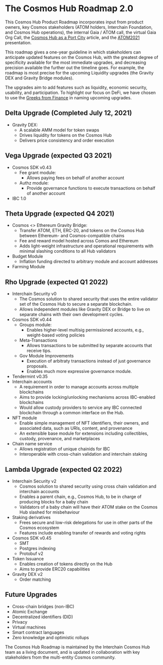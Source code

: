 # The Cosmos Hub Roadmap 2.0

This Cosmos Hub Product Roadmap incorporates input from product owners, key Cosmos stakeholders (ATOM holders, Interchain Foundation, and Cosmos Hub operations), the internal Gaia / ATOM call, the virtual Gaia Org Call, the [Cosmos Hub as a Port City](https://blog.cosmos.network/the-cosmos-hub-is-a-port-city-5b7f2d28debf) article, and the [ATOM2021](https://github.com/cosmosdevs/atom2021) presentation.

This roadmap gives a one-year guideline in which stakeholders can anticipate updated features on the Cosmos Hub, with the greatest degree of specificity available for the most immediate upgrades, and decreasing precision available the further out the timeline goes. For example, the roadmap is most precise for the upcoming Liquidity upgrades (the Gravity DEX and Gravity Bridge modules).

The upgrades aim to add features such as liquidity, economic security, usability, and participation. To highlight our focus on DeFi, we have chosen to use the [Greeks from Finance](https://en.wikipedia.org/wiki/Greeks_(finance)) in naming upcoming upgrades.

## Delta Upgrade (Completed July 12, 2021)

- Gravity DEX:
  - A scalable AMM model for token swaps
  - Drives liquidity for tokens on the Cosmos Hub
  - Delivers price consistency and order execution

## Vega Upgrade (expected Q3 2021)

 - Cosmos SDK v0.43
   - Fee grant module:
      - Allows paying fees on behalf of another account
   - Authz module:
      - Provide governance functions to execute transactions on behalf of another account
 - IBC 1.0

## Theta Upgrade (expected Q4 2021)

- Cosmos <> Ethereum Gravity Bridge:
  - Transfer ATOM, ETH, ERC-20, and tokens on the Cosmos Hub between Ethereum- and Cosmos-compatible chains  
  - Fee and reward model hosted across Comos and Ethereum
  - Adds light-weight infrastructure and operational requirements with minimal slashing conditions to all Hub validators
- Budget Module
  - Inflation funding directed to arbitrary module and account addresses
- Farming Module


## Rho Upgrade (expected Q1 2022)

- Interchain Security v0
  - The Cosmos solution to shared security that uses the entire validator set of the Cosmos Hub to secure a separate blockchain.
  - Allows independent modules like Gravity DEX or Bridge to live on separate chains with their own development cycles.
- Cosmos SDK v0.44
  - Groups module:
    - Enables higher-level multisig permissioned accounts, e.g., weight-based voting policies
  - Meta-Transactions
    - Allows transactions to be submitted by separate accounts that receive tips.
  - Gov Module Improvements
    - Execution of arbitraty transactions instead of just governance proposals.
    - Enables much more expressive governance module.
- Tendermint v0.35
- Interchain accounts
  - A requirement in order to manage accounts across multiple blockchains
  - Aims to provide locking/unlocking mechanisms across IBC-enabled blockchains
  - Would allow custody providers to service any IBC connected blockchain through a common interface on the Hub.
- NFT module
  - Enable simple management of NFT identifiers, their owners, and associated data, such as URIs, content, and provenance
  - An extensible base module for extensions including collectibles, custody, provenance, and marketplaces
- Chain name service
  - Allows registration of unique chainids for IBC
  - Interoperable with cross-chain validation and interchain staking

## Lambda Upgrade (expected Q2 2022)

- Interchain Security v2
  - Cosmos solution to shared security using cross chain validation and interchain accounts
  - Enables a parent chain, e.g., Cosmos Hub, to be in charge of producing blocks for a baby chain
  - Validators of a baby chain will have their ATOM stake on the Cosmos Hub slashed for misbehaviour
- Staking derivatives
  - Frees secure and low-risk delegations for use in other parts of the Cosmos ecosystem
  - Features include enabling transfer of rewards and voting rights
- Cosmos SDK v0.45
  - SMT
  - Postgres indexing
  - Protobuf v2
- Token Issuance
  - Enables creation of tokens directly on the Hub
  - Aims to provide ERC20 capabilities
- Gravity DEX v2
  - Order matching

## Future Upgrades

- Cross-chain bridges (non-IBC)
- Atomic Exchange
- Decentralized identifiers (DID)
- Privacy
- Virtual machines
- Smart contract languages
- Zero knowledge and optimistic rollups

The Cosmos Hub Roadmap is maintained by the Interchain Cosmos Hub team as a living document, and is updated in collaboration with key stakeholders from the multi-entity Cosmos community. 
